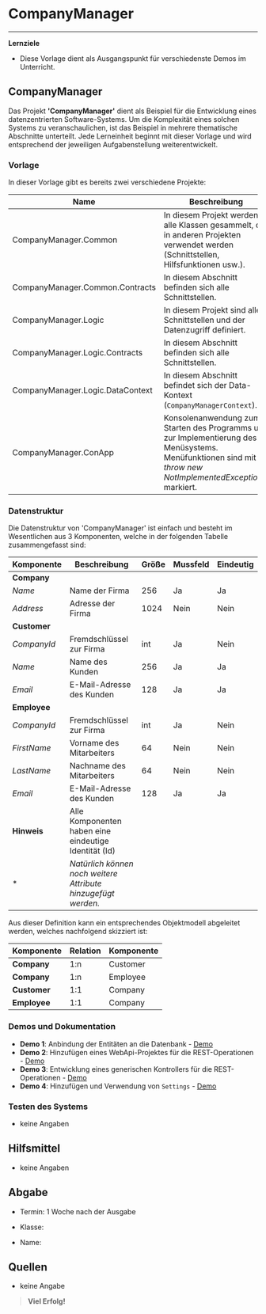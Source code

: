 # CompanyManager

---

**Lernziele**

- Diese Vorlage dient als Ausgangspunkt für verschiedenste Demos im Unterricht.

## CompanyManager

Das Projekt **'CompanyManager'** dient als Beispiel für die Entwicklung eines datenzentrierten Software-Systems. Um die Komplexität eines solchen Systems zu veranschaulichen, ist das Beispiel in mehrere thematische Abschnitte unterteilt. Jede Lerneinheit beginnt mit dieser Vorlage und wird entsprechend der jeweiligen Aufgabenstellung weiterentwickelt.

### Vorlage

In dieser Vorlage gibt es bereits zwei verschiedene Projekte:

| Name | Beschreibung | Typ |
|------|------------- |-----|
| CompanyManager.Common            | In diesem Projekt werden alle Klassen gesammelt, die in anderen Projekten verwendet werden (Schnittstellen, Hilfsfunktionen usw.). | Bibliothek |
| CompanyManager.Common.Contracts  | In diesem Abschnitt befinden sich alle Schnittstellen. | Bibliothek |
| CompanyManager.Logic             | In diesem Projekt sind alle Schnittstellen und der Datenzugriff definiert. | Bibliothek |
| CompanyManager.Logic.Contracts   | In diesem Abschnitt befinden sich alle Schnittstellen. | Bibliothek |
| CompanyManager.Logic.DataContext | In diesem Abschnitt befindet sich der Data-Kontext (`CompanyManagerContext`). | Bibliothek |
| CompanyManager.ConApp            | Konsolenanwendung zum Starten des Programms und zur Implementierung des Menüsystems. Menüfunktionen sind mit *throw new NotImplementedException()* markiert. | Konsolenanwendung |

### Datenstruktur

Die Datenstruktur von 'CompanyManager' ist einfach und besteht im Wesentlichen aus 3 Komponenten, welche in der folgenden Tabelle zusammengefasst sind:

| Komponente   | Beschreibung                                                  | Größe | Mussfeld | Eindeutig |
| ------------ | ------------------------------------------------------------- | ----- | -------- | --------- |
| **Company**  |                                                               |       |          |           |
| *Name*       | Name der Firma                                                | 256   | Ja       | Ja        |
| *Address*    | Adresse der Firma                                             | 1024  | Nein     | Nein      |
| **Customer** |                                                               |       |          |           |
| *CompanyId*  | Fremdschlüssel zur Firma                                      | int   | Ja       | Nein      |
| *Name*       | Name des Kunden                                               | 256   | Ja       | Ja        |
| *Email*      | E-Mail-Adresse des Kunden                                     | 128   | Ja       | Ja        |
| **Employee** |                                                               |       |          |           |
| *CompanyId*  | Fremdschlüssel zur Firma                                      | int   | Ja       | Nein      |
| *FirstName*  | Vorname des Mitarbeiters                                      | 64    | Nein     | Nein      |
| *LastName*   | Nachname des Mitarbeiters                                     | 64    | Nein     | Nein      |
| *Email*      | E-Mail-Adresse des Kunden                                     | 128   | Ja       | Ja        |
| **Hinweis**  | Alle Komponenten haben eine eindeutige Identität (Id)         |       |          |           |
| \*           | *Natürlich können noch weitere Attribute hinzugefügt werden.* |       |          |           |

Aus dieser Definition kann ein entsprechendes Objektmodell abgeleitet werden, welches nachfolgend skizziert ist:

| Komponente   | Relation | Komponente |
| ------------ | -------- | ---------- |
| **Company**  | 1:n      | Customer   |
| **Company**  | 1:n      | Employee   |
| **Customer** | 1:1      | Company    |
| **Employee** | 1:1      | Company    |

### Demos und Dokumentation

- **Demo 1**: Anbindung der Entitäten an die Datenbank - [Demo](https://github.com/leoggehrer/CompanyManagerWithSqlite)
- **Demo 2**: Hinzufügen eines WebApi-Projektes für die REST-Operationen - [Demo](https://github.com/leoggehrer/CompanyManagerWithWebApi)
- **Demo 3**: Entwicklung eines generischen Kontrollers für die REST-Operationen - [Demo](https://github.com/leoggehrer/CompanyManagerWithWebApiGeneric)
- **Demo 4**: Hinzufügen und Verwendung von `Settings` - [Demo](https://github.com/leoggehrer/CompanyManagerWithWebApiSettings)


### Testen des Systems

- keine Angaben

## Hilfsmittel

- keine Angaben

## Abgabe

- Termin: 1 Woche nach der Ausgabe

- Klasse:

- Name:

## Quellen

- keine Angabe

> **Viel Erfolg!**

